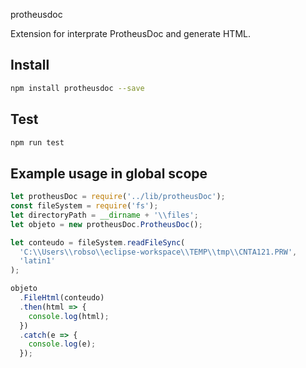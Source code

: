 protheusdoc

Extension for interprate ProtheusDoc and generate HTML.

## Install

```sh
npm install protheusdoc --save
```

## Test

```sh
npm run test
```

## Example usage in global scope

```js
let protheusDoc = require('../lib/protheusDoc');
const fileSystem = require('fs');
let directoryPath = __dirname + '\\files';
let objeto = new protheusDoc.ProtheusDoc();

let conteudo = fileSystem.readFileSync(
  'C:\\Users\\robso\\eclipse-workspace\\TEMP\\tmp\\CNTA121.PRW',
  'latin1'
);

objeto
  .FileHtml(conteudo)
  .then(html => {
    console.log(html);
  })
  .catch(e => {
    console.log(e);
  });
```
